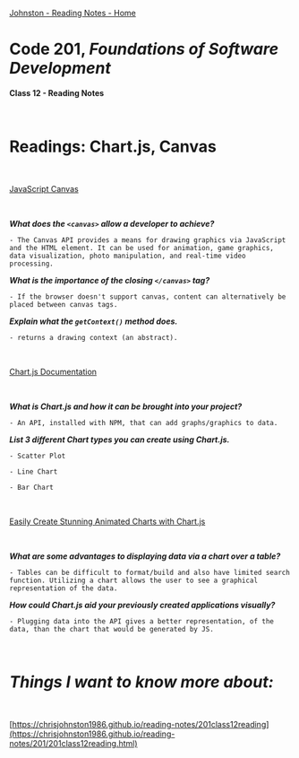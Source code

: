 [Johnston - Reading Notes - Home](https://chrisjohnston1986.github.io/reading-notes/)

# Code 201, _Foundations of Software Development_
**Class 12 - Reading Notes**

&nbsp;
&nbsp;

# Readings:  Chart.js, Canvas

&nbsp;
&nbsp;

[JavaScript Canvas](https://www.javascripttutorial.net/web-apis/javascript-canvas/)

&nbsp;
&nbsp;

_**What does the `<canvas>` allow a developer to achieve?**_

    - The Canvas API provides a means for drawing graphics via JavaScript and the HTML element. It can be used for animation, game graphics, data visualization, photo manipulation, and real-time video processing. 

_**What is the importance of the closing `</canvas>` tag?**_

    - If the browser doesn't support canvas, content can alternatively be placed between canvas tags.

_**Explain what the `getContext()` method does.**_

    - returns a drawing context (an abstract). 

&nbsp;
&nbsp;

[Chart.js Documentation](https://www.chartjs.org/docs/latest/)

&nbsp;
&nbsp;

_**What is Chart.js and how it can be brought into your project?**_

    - An API, installed with NPM, that can add graphs/graphics to data. 

_**List 3 different Chart types you can create using Chart.js.**_

    - Scatter Plot

    - Line Chart

    - Bar Chart

&nbsp;
&nbsp;

[Easily Create Stunning Animated Charts with Chart.js](https://www.webdesignerdepot.com/2013/11/easily-create-stunning-animated-charts-with-chart-js/)

&nbsp;
&nbsp;

_**What are some advantages to displaying data via a chart over a table?**_

    - Tables can be difficult to format/build and also have limited search function. Utilizing a chart allows the user to see a graphical representation of the data. 

_**How could Chart.js aid your previously created applications visually?**_

    - Plugging data into the API gives a better representation, of the data, than the chart that would be generated by JS. 

&nbsp;
&nbsp;

# _Things I want to know more about:_

&nbsp;
&nbsp;

[https://chrisjohnston1986.github.io/reading-notes/201class12reading](https://chrisjohnston1986.github.io/reading-notes/201/201class12reading.html)
